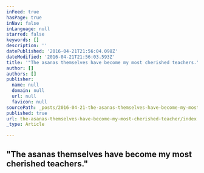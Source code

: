 ```yaml
---
inFeed: true
hasPage: true
inNav: false
inLanguage: null
starred: false
keywords: []
description: ''
datePublished: '2016-04-21T21:56:04.098Z'
dateModified: '2016-04-21T21:56:03.593Z'
title: '"The asanas themselves have become my most cherished teachers."'
author: []
authors: []
publisher:
  name: null
  domain: null
  url: null
  favicon: null
sourcePath: _posts/2016-04-21-the-asanas-themselves-have-become-my-most-cherished-teacher.md
published: true
url: the-asanas-themselves-have-become-my-most-cherished-teacher/index.html
_type: Article

---
```

## "The asanas themselves have become my most cherished teachers."